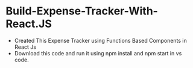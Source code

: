 # Build-Expense-Tracker-With-React.JS
- Created This Expense Tracker using Functions Based Components in React Js
- Download this code and run it using npm install and npm start in vs code.
